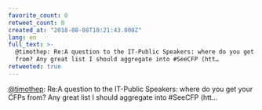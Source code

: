 ```yaml
---
favorite_count: 0
retweet_count: 0
created_at: "2018-08-08T10:21:43.000Z"
lang: en
full_text: >-
  @timothep: Re:A question to the IT-Public Speakers: where do you get your CFPs
  from? Any great list I should aggregate into #SeeCFP (htt…
retweeted: true
---
```


[@timothep](https://twitter.com/timothep): Re:A question to the IT-Public
Speakers: where do you get your CFPs from? Any great list I should aggregate
into #SeeCFP (htt…

